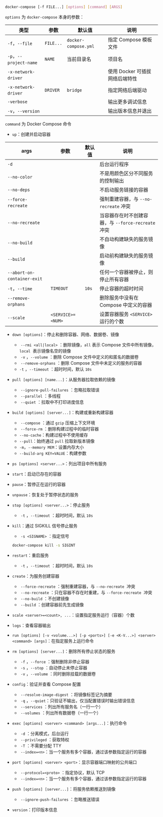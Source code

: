 ```bash
docker-compose [-f FILE...] [options] [command] [ARGS]
```

​`options`​ 为 `docker-compose`​ 本身的参数：

|类型|参数|默认值|说明|
| ----------| ------| ------------| --------------------------------|
|​`-f`​，`--file`​|​`FILE...`​|​`docker-compose.yml`​|指定 Compose 模板文件|
|​`-p`​，`--project-name`​|​`NAME`​|当前目录名|项目名|
|​`-x-network-driver`​|||使用 Docker 可插拔网络后端特性|
|​`-x-network-driver`​|​`DRIVER`​|​`bridge`​|指定网络后端驱动|
|​`-verbose`​|||输出更多调试信息|
|​`-v`​，`--version`​|||输出版本信息并退出|

​`command`​ 为 Docker Compose 命令

* ​`up`​：创建并启动容器

|args|参数|默认值|说明|
| ----------| ------| --------| ---------------------------------------|
|​`-d`​|||后台运行程序|
|​`--no-color`​|||不是用颜色区分不同服务的控制输出|
|​`--no-deps`​|||不启动服务链接的容器|
|​`--force-recreate`​|||强制重建容器，与 `--no-recreate`​ 冲突|
|​`--no-recreate`​|||当容器存在时不创建容器，与 `--force-recreate`​ 冲突|
|​`--no-build`​|||不自动构建缺失的服务镜像|
|​`--build`​|||启动前构建缺失的服务镜像|
|​`--abort-on-container-exit`​|||任何一个容器被停止，则停止所有容器|
|​`-t`​，`--time`​|​`TIMEOUT`​|​`10s`​|停止容器的超时时间|
|​`--remove-orphans`​|||删除服务中没有在 Compose 中定义的容器|
|​`--scale`​|​`<SERVICE>=<NUM>`​||设置容器服务 `<SERVICE>`​ 运行的个数|
* ​`down [options]`​：停止和删除容器、网络、数据卷、镜像
    * ​ `--rmi <all|local>` ​：删除镜像，`all` ​ 表示 Compose 文件中所有镜像，`local` ​ 表示镜像名空的镜像
    * ​ `-v` ​，`--volume` ​：删除 Compose 文件中定义的和匿名的数据卷
    * ​ `--remove-orphans` ​：删除 Compose 文件中未定义的服务的容器
    * `-t` ​，`--timeout` ​：超时时间，默认 `10s` ​
* ​`pull [options] [name...]`​：从服务器拉取依赖的镜像
    * ​ `--ignore-pull-failures` ​：忽略拉取错误
    * ​ `--parallel` ​：多线程
    * ​ `--quiet` ​：拉取中不打印进度信息
* ​`build [options] [server...]`​：构建或重新构建容器
    * ​ `--compose` ​：通过 `gzip` ​ 压缩上下文环境
    * ​ `--force-rm` ​：删除构建过程中的临时容器
    * ​`--no-cache`​：构建过程中不使用缓存
    * ​`--pull`​：始终通过 `pull`​ 拉取新版本镜像
    * ​`-m`​，`--memory MEM`​：设置内存大小
    * ​`--build-arg KEY=VALUE`​：构建参数
* ​`ps [options] <server...>`​：列出项目中所有服务
* ​`start`​：启动已存在的容器
* ​`pause`​：暂停正在运行的容器
* ​`unpause`​：恢复处于暂停状态的服务
* ​`stop [options] <server...>`​：停止服务
    * ​ `-t` ​，`--timeout` ​：超时时间，默认 `10s` ​
* ​`kill`​：通过 SIGKILL 信号停止服务
    * ​ `-s <SIGNAME>` ​：指定信号

    ```bash
    docker-compose kill -s SIGINT
    ```
* ​`restart`​：重启服务
    * ​ `-t` ​，`--timeout` ​：超时时间，默认 `10s` ​
* ​`create`​：为服务创建容器
    * ​ `--force-recreate` ​：强制重建容器，与 `--no-recreate` ​ 冲突
    * ​ `--no-recreate` ​：只在容器不存在时重建，与 `--force-recreate` ​ 冲突
    * ​ `--no-build` ​：不创建镜像
    * ​ `--build` ​：创建容器前先生成镜像
* ​`scale <server>=<count>, ...`​：设置指定服务运行（容器）个数
* ​`logs`​：查看容器输出
* ​`run [options] [-v <volume...>] [-p <ports>] [-e <K-V...>] <server> <command> [args]`​：在指定服务上运行命令
* ​`rm [options] [server...]`​：删除所有停止状态的服务
    * ​ `-f` ​，`--force` ​：强制删除非停止容器
    * ​ `-s` ​，`--stop` ​：自动停止未停止容器
    * ​ `-v` ​，`--volume` ​：同时删除挂载的数据卷
* ​`config`​：验证并查看 Compose 配置
    * ​ `--resolve-image-digest` ​：将镜像标签记为摘要
    * ​ `-q` ​，`--quiet` ​：只验证不输出，仅当配置错误时输出错误信息
    * ​ `--services` ​：列出所有服务名（一行一个）
    * ​ `--volumes` ​：列出所有数据卷（一行一个）
* ​`exec [options] <server> <command> [args...]`​：执行命令
    * ​ `-d` ​：分离模式，后台运行
    * ​ `--privileged` ​：获取特权
    * ​ `-T` ​：不需要分配 TTY
    * ​ `--index=<n>` ​：当一个服务有多个容器，通过该参数指定运行的容器
* ​`port [options] <server> <port>`​：显示容器端口映射的公共端口
    * ​ `--protocol=<proto>` ​：指定协议，默认 TCP
    * ​ `--index=<n>` ​：当一个服务有多个容器，通过该参数指定运行的容器
* ​`push [options] [server...]`​：将服务依赖推送到镜像
    * ​ `--ignore-push-failures` ​：忽略推送错误
* ​`version`​：打印版本信息

‍
